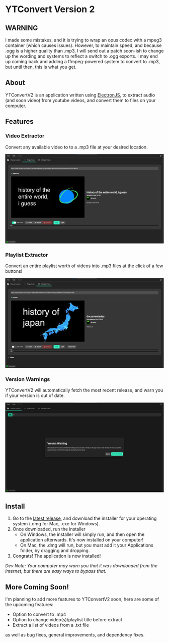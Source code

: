 # YTConvert Version 2

## WARNING

I made some mistakes, and it is trying to wrap an opus codec with a mpeg3 container (which causes issues). However, to maintain speed, and because .ogg is a higher quality than .mp3, I will send out a patch soon-ish to change up the wording and systems to reflect a switch to .ogg exports. I may end up coming back and adding a ffmpeg-powered system to convert to .mp3, but until then, this is what you get.

## About

YTConvertV2 is an application written using [ElectronJS](https://www.electronjs.org), to extract audio (and soon video) from youtube videos, and convert them to files on your computer.

## Features

### Video Extractor

Convert any available video to to a .mp3 file at your desired location.

![Video Extractor Demo](readmeimgs/ytconvertv2_videofetcher.png)

### Playlist Extractor

Convert an entire playlist worth of videos into .mp3 files at the click of a few buttons!

![Playlist Extractor Demo](readmeimgs/ytconvertv2_playlistfetcher.png)

### Version Warnings

YTConvertV2 will automatically fetch the most recent release, and warn you if your version is out of date.

![Version Warning Demo](readmeimgs/ytconvertv2_versionwarn.png)

## Install

1. Go to the [latest release](https://github.com/GlitchlessCode/ytconvertv2/releases/latest), and download the installer for your operating system (.dmg for Mac, .exe for Windows).
2. Once downloaded, run the installer
   - On Windows, the installer will simply run, and then open the application afterwards. It's now installed on your computer!
   - On Mac, the .dmg will run, but you must add it your Applications folder, by dragging and dropping.
3. Congrats! The application is now installed!

_Dev Note: Your computer may warn you that it was downloaded from the internet, but there are easy ways to bypass that._

## More Coming Soon!

I'm planning to add more features to YTConvertV2 soon, here are some of the upcoming features:

- Option to convert to .mp4
- Option to change video(s)/playlist title before extract
- Extract a list of videos from a .txt file

as well as bug fixes, general improvements, and dependency fixes.
